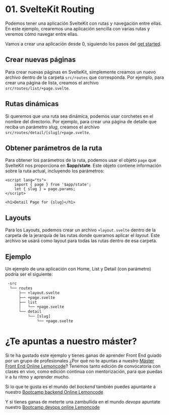 # 01. SvelteKit Routing

Podemos tener una aplicación SvelteKit con rutas y navegación entre ellas. En este ejemplo, crearemos una aplicación sencilla con varias rutas y veremos cómo navegar entre ellas.

Vamos a crear una aplicación desde 0, siguiendo los pasos del [get started](../01-get-started/README.md).

## Crear nuevas páginas

Para crear nuevas páginas en SvelteKit, simplemente creamos un nuevo archivo dentro de la carpeta `src/routes` que corresponda. Por ejemplo, para crear una página de lista, creamos el archivo `src/routes/list/+page.svelte`.

## Rutas dinámicas

Si queremos que una ruta sea dinámica, podemos usar corchetes en el nombre del directorio. Por ejemplo, para crear una página de detalle que reciba un parámetro _slug_, creamos el archivo `src/routes/detail/[slug]/+page.svelte`.

## Obtener parámetros de la ruta

Para obtener los parámetros de la ruta, podemos usar el objeto `page` que SvelteKit nos proporciona en **$app/state**. Este objeto contiene información sobre la ruta actual, incluyendo los parámetros:

```svelte
<script lang="ts">
	import { page } from '$app/state';
	let { slug } = page.params;
</script>

<h1>Detail Page for {slug}</h1>
```

## Layouts

Para los Layouts, podemos crear un archivo `+layout.svelte` dentro de la carpeta de la jerarquía de las rutas donde queramos aplicar el _layout_. Este archivo se usará como layout para todas las rutas dentro de esa carpeta.

## Ejemplo

Un ejemplo de una aplicación con Home, List y Detail (con parámetro) podría ser el siguiente:

```txt
 -src
  └── routes
      ├── +layout.svelte
      ├── +page.svelte
      ├── list
      │   └── +page.svelte
      └── detail
          └── [slug]
              └── +page.svelte
```

# ¿Te apuntas a nuestro máster?

Si te ha gustado este ejemplo y tienes ganas de aprender Front End
guiado por un grupo de profesionales ¿Por qué no te apuntas a
nuestro [Máster Front End Online Lemoncode](https://lemoncode.net/master-frontend#inicio-banner)? Tenemos tanto edición de convocatoria
con clases en vivo, como edición continua con mentorización, para
que puedas ir a tu ritmo y aprender mucho.

Si lo que te gusta es el mundo del _backend_ también puedes apuntante a nuestro [Bootcamp backend Online Lemoncode](https://lemoncode.net/bootcamp-backend#bootcamp-backend/inicio)

Y si tienes ganas de meterte una zambullida en el mundo _devops_
apuntate nuestro [Bootcamp devops online Lemoncode](https://lemoncode.net/bootcamp-devops#bootcamp-devops/inicio)
